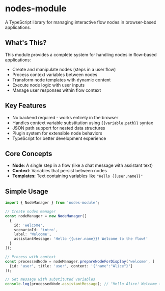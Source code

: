 # nodes-module

A TypeScript library for managing interactive flow nodes in browser-based applications.

## What's This?

This module provides a complete system for handling nodes in flow-based applications:

- Create and manipulate nodes (steps in a user flow)
- Process context variables between nodes
- Transform node templates with dynamic content
- Execute node logic with user inputs
- Manage user responses within flow context

## Key Features

- No backend required - works entirely in the browser
- Handles context variable substitution using `{{variable.path}}` syntax
- JSON path support for nested data structures
- Plugin system for extensible node behaviors
- TypeScript for better development experience

## Core Concepts

- **Node**: A single step in a flow (like a chat message with assistant text)
- **Context**: Variables that persist between nodes
- **Templates**: Text containing variables like `"Hello {{user.name}}"`

## Simple Usage

```typescript
import { NodeManager } from 'nodes-module';

// Create nodes manager
const nodeManager = new NodeManager([
  {
    id: 'welcome',
    scenarioId: 'intro',
    label: 'Welcome',
    assistantMessage: 'Hello {{user.name}}! Welcome to the flow!'
  }
]);

// Process with context
const processedNode = nodeManager.prepareNodeForDisplay('welcome', [
  {id: 'user', title: 'user', content: '{"name":"Alice"}'}
]);

// Get message with substituted variables
console.log(processedNode.assistantMessage); // "Hello Alice! Welcome to the flow!"
```
